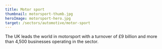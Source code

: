 ```yaml
---
title: Motor sport
thumbnail: motorsport-thumb.jpg
heroImage: motorsport-hero.jpg
target: /sectors/automotive/motor-sport
---
```


The UK leads the world in motorsport with a turnover of £9 billion and more than 4,500 businesses operating in the sector.